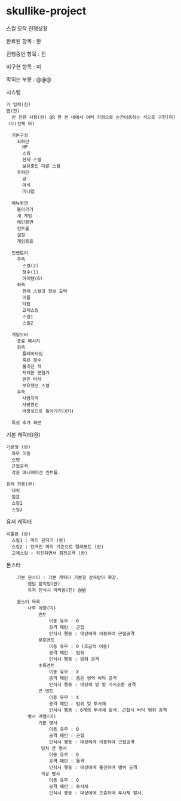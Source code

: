 # skullike-project
스컬 모작 진행상황

완료된 항목 : 완 

진행중인 항목 : 진 

미구현 항목 : 미 

막히는 부분 : @@@ 


시스템

    키 입력(진)
    맵(진)
      씬 전환 사용(완) OR 한 씬 내에서 여러 지점으로 순간이동하는 식으로 구현(미)
     UI(전체 미)
     
      기본구성      
        좌하단
          HP
          스킬
          현제 스컬
          보유중인 다른 스컬
        우하단
          금
          마석
          미니맵
          
      메뉴화면
        돌아가기
        새 게임
        메인화면
        컨트롤
        설정
        게임종료        
        
      인벤토리
        우측
          스컬(2)
          정수(1)
          아이템(6)
        좌측
          현제 스컬의 정보 출력
          이름
          타입
          교체스킬
          스킬1
          스킬2
        
      게임오버
        종료 메시지
        좌측
          플레이타임
          죽은 횟수
          물리친 적
          처치한 모험가
          얻은 마석
          보유했던 스컬
        우측
          사망지역
          사망원인
          마왕성으로 돌아가기(X키)
      
      특성 추가 화면
      
      

기본 캐릭터(완)

    기본형 (완)
      좌우 이동
      스텟
      근접공격
      각종 에니메이션 컨트롤.
      
    유저 전용(완)
      대쉬
      점프
      스킬1
      스킬2
      
유저 캐릭터 

    리틀본 (완)
      스킬1 : 머리 던지기 (완)
      스킬2 : 던져진 머리 기준으로 텔레포트 (완)
      교체스킬 : 직진하면서 회전공격 (완)
      
몬스터
    
        기본 몬스터 : 기본 캐릭터 기본형 상속받아 확장.
            랜덤 움직임(완)
            유저 인식시 따라옴(진) @@@
        
        몬스터 목록
            나무 계열(미)
                엔트
                    이동 유무 : O
                    공격 패턴 : 근접
                    인식시 행동 : 대상에게 이동하여 근접공격
                분홍엔트
                    이동 유무 : O (조금씩 이동)
                    공격 패턴 : 범위
                    인식시 행동 : 범위 공격
                초록엔트                
                    이동 유무 : X
                    공격 패턴 : 좀은 영역 바닥 공격
                    인식시 행동 : 대상의 발 밑 가시소환 공격
                큰 엔트
                    이동 유무 : X
                    공격 패턴 : 범위 및 투사체
                    인식시 행동 : 6개의 투사체 발사. 근접시 바닥 범위 공격
            병사 계열(미)
                기본 병사
                    이동 유무 : O
                    공격 패턴 : 근접
                    인식시 행동 : 대상에게 이동하여 근접공격
                 덩치 큰 병사
                    이동 유무 : O
                    공격 패턴 : 돌격
                    인식시 행동 : 대상에게 돌진하며 볌위 공격
                 석궁 병사
                    이동 유무 : O
                    공격 패턴 : 투사체
                    인식시 행동 : 대상에게 조준하며 투사체 발사.
